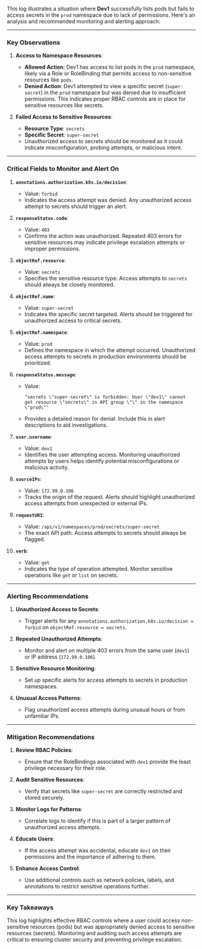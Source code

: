 This log illustrates a situation where **Dev1** successfully lists pods but fails to access secrets in the `prod` namespace due to lack of permissions. Here's an analysis and recommended monitoring and alerting approach:

---

### **Key Observations**

1. **Access to Namespace Resources**:
   - **Allowed Action**: Dev1 has access to list pods in the `prod` namespace, likely via a Role or RoleBinding that permits access to non-sensitive resources like `pods`.
   - **Denied Action**: Dev1 attempted to view a specific secret (`super-secret`) in the `prod` namespace but was denied due to insufficient permissions. This indicates proper RBAC controls are in place for sensitive resources like secrets.

2. **Failed Access to Sensitive Resources**:
   - **Resource Type**: `secrets`
   - **Specific Secret**: `super-secret`
   - Unauthorized access to secrets should be monitored as it could indicate misconfiguration, probing attempts, or malicious intent.

---

### **Critical Fields to Monitor and Alert On**

1. **`annotations.authorization.k8s.io/decision`**:
   - Value: `forbid`
   - Indicates the access attempt was denied. Any unauthorized access attempt to secrets should trigger an alert.

2. **`responseStatus.code`**:
   - Value: `403`
   - Confirms the action was unauthorized. Repeated 403 errors for sensitive resources may indicate privilege escalation attempts or improper permissions.

3. **`objectRef.resource`**:
   - Value: `secrets`
   - Specifies the sensitive resource type. Access attempts to `secrets` should always be closely monitored.

4. **`objectRef.name`**:
   - Value: `super-secret`
   - Indicates the specific secret targeted. Alerts should be triggered for unauthorized access to critical secrets.

5. **`objectRef.namespace`**:
   - Value: `prod`
   - Defines the namespace in which the attempt occurred. Unauthorized access attempts to secrets in production environments should be prioritized.

6. **`responseStatus.message`**:
   - Value: 
     ```
     "secrets \"super-secret\" is forbidden: User \"dev1\" cannot get resource \"secrets\" in API group \"\" in the namespace \"prod\""
     ```
   - Provides a detailed reason for denial. Include this in alert descriptions to aid investigations.

7. **`user.username`**:
   - Value: `dev1`
   - Identifies the user attempting access. Monitoring unauthorized attempts by users helps identify potential misconfigurations or malicious activity.

8. **`sourceIPs`**:
   - Value: `172.99.0.106`
   - Tracks the origin of the request. Alerts should highlight unauthorized access attempts from unexpected or external IPs.

9. **`requestURI`**:
   - Value: `/api/v1/namespaces/prod/secrets/super-secret`
   - The exact API path. Access attempts to secrets should always be flagged.

10. **`verb`**:
    - Value: `get`
    - Indicates the type of operation attempted. Monitor sensitive operations like `get` or `list` on secrets.

---

### **Alerting Recommendations**

1. **Unauthorized Access to Secrets**:
   - Trigger alerts for any `annotations.authorization.k8s.io/decision = forbid` on `objectRef.resource = secrets`.

2. **Repeated Unauthorized Attempts**:
   - Monitor and alert on multiple 403 errors from the same user (`dev1`) or IP address (`172.99.0.106`).

3. **Sensitive Resource Monitoring**:
   - Set up specific alerts for access attempts to secrets in production namespaces.

4. **Unusual Access Patterns**:
   - Flag unauthorized access attempts during unusual hours or from unfamiliar IPs.

---

### **Mitigation Recommendations**

1. **Review RBAC Policies**:
   - Ensure that the RoleBindings associated with `dev1` provide the least privilege necessary for their role.

2. **Audit Sensitive Resources**:
   - Verify that secrets like `super-secret` are correctly restricted and stored securely.

3. **Monitor Logs for Patterns**:
   - Correlate logs to identify if this is part of a larger pattern of unauthorized access attempts.

4. **Educate Users**:
   - If the access attempt was accidental, educate `dev1` on their permissions and the importance of adhering to them.

5. **Enhance Access Control**:
   - Use additional controls such as network policies, labels, and annotations to restrict sensitive operations further.

---

### **Key Takeaways**

This log highlights effective RBAC controls where a user could access non-sensitive resources (pods) but was appropriately denied access to sensitive resources (secrets). Monitoring and auditing such access attempts are critical to ensuring cluster security and preventing privilege escalation.

